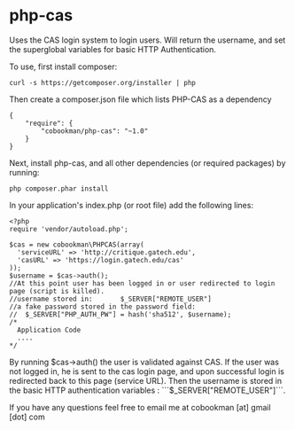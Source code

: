 php-cas
=======

Uses the CAS login system to login users.  Will return the username, and set the superglobal variables for basic HTTP Authentication.

To use, first install composer:
```
curl -s https://getcomposer.org/installer | php
```

Then create a composer.json file which lists PHP-CAS as a dependency
```
{
    "require": {
        "cobookman/php-cas": "~1.0"
    }
}
```

Next, install php-cas, and all other dependencies (or required packages) by running:
```
php composer.phar install
```

In your application's index.php (or root file) add the following lines:

```
<?php
require 'vendor/autoload.php';

$cas = new cobookman\PHPCAS(array(
  'serviceURL' => 'http://critique.gatech.edu', 
  'casURL' => 'https://login.gatech.edu/cas'    
));
$username = $cas->auth();
//At this point user has been logged in or user redirected to login page (script is killed).
//username stored in:       $_SERVER["REMOTE_USER"]
//a fake password stored in the password field:
//  $_SERVER["PHP_AUTH_PW"] = hash('sha512', $username);
/*
  Application Code
  ....
*/
```

By running $cas->auth() the user is validated against CAS. If the user was not logged in, he is sent to the cas login page, and upon successful login is redirected back to this page (service URL).  Then the username is stored in the basic HTTP authentication variables : ```$_SERVER["REMOTE_USER"]```.

If you have any questions feel free to email me at cobookman [at] gmail [dot] com
